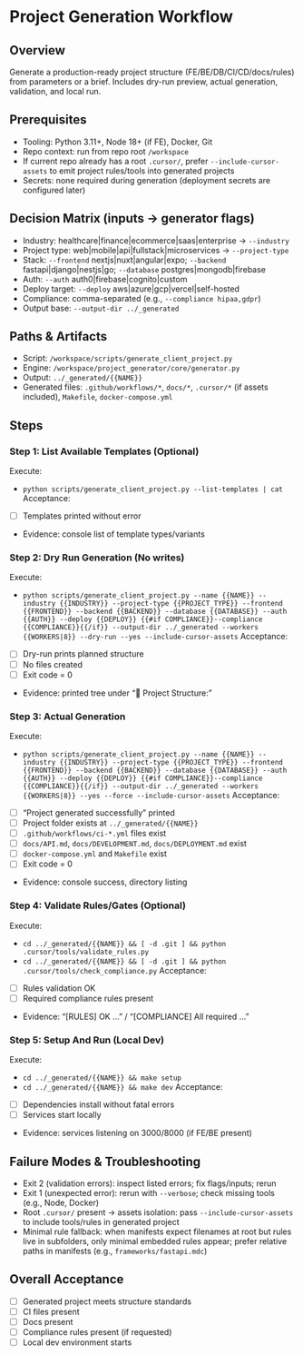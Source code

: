 # Project Generation Workflow

## Overview
Generate a production-ready project structure (FE/BE/DB/CI/CD/docs/rules) from parameters or a brief. Includes dry-run preview, actual generation, validation, and local run.

## Prerequisites
- Tooling: Python 3.11+, Node 18+ (if FE), Docker, Git
- Repo context: run from repo root `/workspace`
- If current repo already has a root `.cursor/`, prefer `--include-cursor-assets` to emit project rules/tools into generated projects
- Secrets: none required during generation (deployment secrets are configured later)

## Decision Matrix (inputs → generator flags)
- Industry: healthcare|finance|ecommerce|saas|enterprise → `--industry`
- Project type: web|mobile|api|fullstack|microservices → `--project-type`
- Stack: `--frontend` nextjs|nuxt|angular|expo; `--backend` fastapi|django|nestjs|go; `--database` postgres|mongodb|firebase
- Auth: `--auth` auth0|firebase|cognito|custom
- Deploy target: `--deploy` aws|azure|gcp|vercel|self-hosted
- Compliance: comma-separated (e.g., `--compliance hipaa,gdpr`)
- Output base: `--output-dir ../_generated`

## Paths & Artifacts
- Script: `/workspace/scripts/generate_client_project.py`
- Engine: `/workspace/project_generator/core/generator.py`
- Output: `../_generated/{{NAME}}`
- Generated files: `.github/workflows/*`, `docs/*`, `.cursor/*` (if assets included), `Makefile`, `docker-compose.yml`

## Steps

### Step 1: List Available Templates (Optional)
Execute:
- `python scripts/generate_client_project.py --list-templates | cat`
Acceptance:
- [ ] Templates printed without error
- Evidence: console list of template types/variants

### Step 2: Dry Run Generation (No writes)
Execute:
- `python scripts/generate_client_project.py --name {{NAME}} --industry {{INDUSTRY}} --project-type {{PROJECT_TYPE}} --frontend {{FRONTEND}} --backend {{BACKEND}} --database {{DATABASE}} --auth {{AUTH}} --deploy {{DEPLOY}} {{#if COMPLIANCE}}--compliance {{COMPLIANCE}}{{/if}} --output-dir ../_generated --workers {{WORKERS|8}} --dry-run --yes --include-cursor-assets`
Acceptance:
- [ ] Dry-run prints planned structure
- [ ] No files created
- [ ] Exit code = 0
- Evidence: printed tree under “📁 Project Structure:”

### Step 3: Actual Generation
Execute:
- `python scripts/generate_client_project.py --name {{NAME}} --industry {{INDUSTRY}} --project-type {{PROJECT_TYPE}} --frontend {{FRONTEND}} --backend {{BACKEND}} --database {{DATABASE}} --auth {{AUTH}} --deploy {{DEPLOY}} {{#if COMPLIANCE}}--compliance {{COMPLIANCE}}{{/if}} --output-dir ../_generated --workers {{WORKERS|8}} --yes --force --include-cursor-assets`
Acceptance:
- [ ] “Project generated successfully” printed
- [ ] Project folder exists at `../_generated/{{NAME}}`
- [ ] `.github/workflows/ci-*.yml` files exist
- [ ] `docs/API.md`, `docs/DEVELOPMENT.md`, `docs/DEPLOYMENT.md` exist
- [ ] `docker-compose.yml` and `Makefile` exist
- [ ] Exit code = 0
- Evidence: console success, directory listing

### Step 4: Validate Rules/Gates (Optional)
Execute:
- `cd ../_generated/{{NAME}} && [ -d .git ] && python .cursor/tools/validate_rules.py`
- `cd ../_generated/{{NAME}} && [ -d .git ] && python .cursor/tools/check_compliance.py`
Acceptance:
- [ ] Rules validation OK
- [ ] Required compliance rules present
- Evidence: “[RULES] OK …” / “[COMPLIANCE] All required …”

### Step 5: Setup And Run (Local Dev)
Execute:
- `cd ../_generated/{{NAME}} && make setup`
- `cd ../_generated/{{NAME}} && make dev`
Acceptance:
- [ ] Dependencies install without fatal errors
- [ ] Services start locally
- Evidence: services listening on 3000/8000 (if FE/BE present)

## Failure Modes & Troubleshooting
- Exit 2 (validation errors): inspect listed errors; fix flags/inputs; rerun
- Exit 1 (unexpected error): rerun with `--verbose`; check missing tools (e.g., Node, Docker)
- Root `.cursor/` present → assets isolation: pass `--include-cursor-assets` to include tools/rules in generated project
- Minimal rule fallback: when manifests expect filenames at root but rules live in subfolders, only minimal embedded rules appear; prefer relative paths in manifests (e.g., `frameworks/fastapi.mdc`)

## Overall Acceptance
- [ ] Generated project meets structure standards
- [ ] CI files present
- [ ] Docs present
- [ ] Compliance rules present (if requested)
- [ ] Local dev environment starts